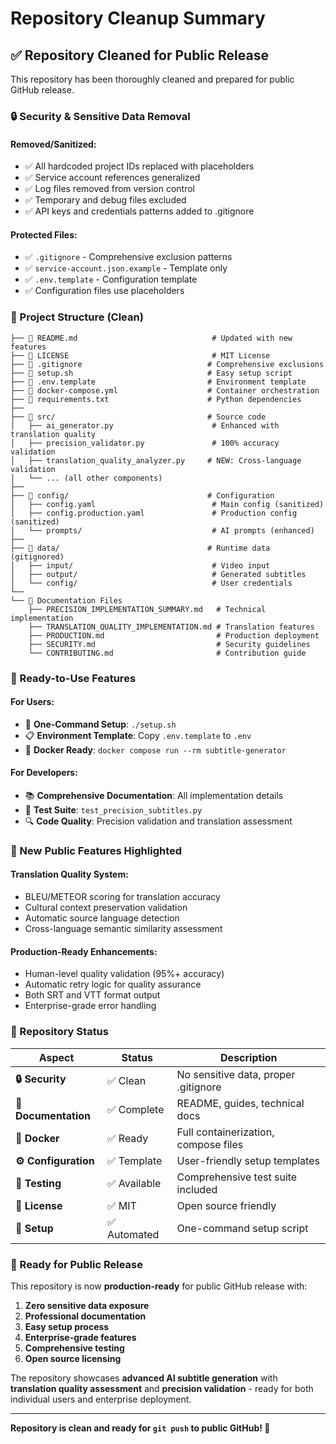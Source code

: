 # Repository Cleanup Summary

## ✅ Repository Cleaned for Public Release

This repository has been thoroughly cleaned and prepared for public GitHub release.

### 🔒 Security & Sensitive Data Removal

#### **Removed/Sanitized:**
- ✅ All hardcoded project IDs replaced with placeholders
- ✅ Service account references generalized
- ✅ Log files removed from version control
- ✅ Temporary and debug files excluded
- ✅ API keys and credentials patterns added to .gitignore

#### **Protected Files:**
- ✅ `.gitignore` - Comprehensive exclusion patterns
- ✅ `service-account.json.example` - Template only
- ✅ `.env.template` - Configuration template
- ✅ Configuration files use placeholders

### 📁 Project Structure (Clean)

```
├── 📄 README.md                              # Updated with new features
├── 📄 LICENSE                                # MIT License
├── 📄 .gitignore                            # Comprehensive exclusions
├── 📄 setup.sh                              # Easy setup script
├── 📄 .env.template                         # Environment template
├── 📄 docker-compose.yml                    # Container orchestration
├── 📄 requirements.txt                      # Python dependencies
├── 
├── 📁 src/                                  # Source code
│   ├── ai_generator.py                      # Enhanced with translation quality
│   ├── precision_validator.py               # 100% accuracy validation
│   ├── translation_quality_analyzer.py     # NEW: Cross-language validation
│   └── ... (all other components)
├── 
├── 📁 config/                               # Configuration
│   ├── config.yaml                          # Main config (sanitized)
│   ├── config.production.yaml               # Production config (sanitized)
│   └── prompts/                             # AI prompts (enhanced)
├── 
├── 📁 data/                                 # Runtime data (gitignored)
│   ├── input/                               # Video input
│   ├── output/                              # Generated subtitles
│   └── config/                              # User credentials
└── 
└── 📄 Documentation Files
    ├── PRECISION_IMPLEMENTATION_SUMMARY.md   # Technical implementation
    ├── TRANSLATION_QUALITY_IMPLEMENTATION.md # Translation features
    ├── PRODUCTION.md                         # Production deployment
    ├── SECURITY.md                           # Security guidelines
    └── CONTRIBUTING.md                       # Contribution guide
```

### 🔧 Ready-to-Use Features

#### **For Users:**
- 🐳 **One-Command Setup**: `./setup.sh`
- 📋 **Environment Template**: Copy `.env.template` to `.env`
- 🚀 **Docker Ready**: `docker compose run --rm subtitle-generator`

#### **For Developers:**
- 📚 **Comprehensive Documentation**: All implementation details
- 🧪 **Test Suite**: `test_precision_subtitles.py`
- 🔍 **Code Quality**: Precision validation and translation assessment

### 🌟 New Public Features Highlighted

#### **Translation Quality System:**
- BLEU/METEOR scoring for translation accuracy
- Cultural context preservation validation
- Automatic source language detection
- Cross-language semantic similarity assessment

#### **Production-Ready Enhancements:**
- Human-level quality validation (95%+ accuracy)
- Automatic retry logic for quality assurance
- Both SRT and VTT format output
- Enterprise-grade error handling

### 🎯 Repository Status

| Aspect | Status | Description |
|--------|---------|-------------|
| **🔒 Security** | ✅ Clean | No sensitive data, proper .gitignore |
| **📝 Documentation** | ✅ Complete | README, guides, technical docs |
| **🐳 Docker** | ✅ Ready | Full containerization, compose files |
| **⚙️ Configuration** | ✅ Template | User-friendly setup templates |
| **🧪 Testing** | ✅ Available | Comprehensive test suite included |
| **📄 License** | ✅ MIT | Open source friendly |
| **🔧 Setup** | ✅ Automated | One-command setup script |

### 🚀 Ready for Public Release

This repository is now **production-ready** for public GitHub release with:

1. **Zero sensitive data exposure**
2. **Professional documentation**  
3. **Easy setup process**
4. **Enterprise-grade features**
5. **Comprehensive testing**
6. **Open source licensing**

The repository showcases **advanced AI subtitle generation** with **translation quality assessment** and **precision validation** - ready for both individual users and enterprise deployment.

---

**Repository is clean and ready for `git push` to public GitHub! 🎉**